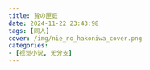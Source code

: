 ```yaml
---
title: 贄の匣庭
date: 2024-11-22 23:43:98
tags: [同人]
cover: /img/nie_no_hakoniwa_cover.png
categories:
- [视觉小说, 无分支]
---
```

